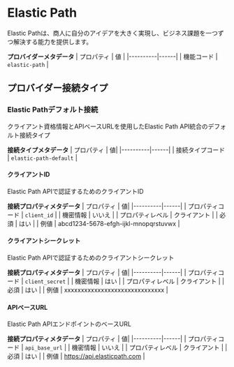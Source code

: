 # Elastic Path
Elastic Pathは、商人に自分のアイデアを大きく実現し、ビジネス課題を一つずつ解決する能力を提供します。

**プロバイダーメタデータ**
| プロパティ | 値 |
|----------|------|
| 機能コード | `elastic-path` |

## プロバイダー接続タイプ

### Elastic Pathデフォルト接続
クライアント資格情報とAPIベースURLを使用したElastic Path API統合のデフォルト接続タイプ

**接続タイプメタデータ**
| プロパティ | 値|
|----------|------|
| 接続タイプコード | `elastic-path-default` |

#### クライアントID
Elastic Path APIで認証するためのクライアントID

**接続プロパティメタデータ**
| プロパティ | 値|
|----------|------|
| プロパティコード | `client_id` |
| 機密情報 | いいえ |
| プロパティレベル | クライアント |
| 必須 | はい |
| 例値 | abcd1234-5678-efgh-ijkl-mnopqrstuvwx |

#### クライアントシークレット
Elastic Path APIで認証するためのクライアントシークレット

**接続プロパティメタデータ**
| プロパティ | 値|
|----------|------|
| プロパティコード | `client_secret` |
| 機密情報 | はい |
| プロパティレベル | クライアント |
| 必須 | はい |
| 例値 | xxxxxxxxxxxxxxxxxxxxxxxxxxxxxx |

#### APIベースURL
Elastic Path APIエンドポイントのベースURL

**接続プロパティメタデータ**
| プロパティ | 値|
|----------|------|
| プロパティコード | `api_base_url` |
| 機密情報 | いいえ |
| プロパティレベル | クライアント |
| 必須 | はい |
| 例値 | https://api.elasticpath.com |
